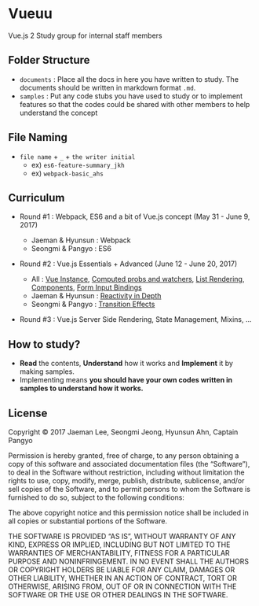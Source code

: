 # Vueuu
Vue.js 2 Study group for internal staff members

## Folder Structure
- `documents` : Place all the docs in here you have written to study. The documents should be written in markdown format `.md`.
- `samples` : Put any code stubs you have used to study or to implement features so that the codes could be shared with other members to help understand the concept

## File Naming
- `file name` + `_` + `the writer initial`
  - ex) `es6-feature-summary_jkh`
  - ex) `webpack-basic_ahs`

## Curriculum
- Round #1 : Webpack, ES6 and a bit of Vue.js concept (May 31 - June 9, 2017)
  - Jaeman & Hyunsun : Webpack
  - Seongmi & Pangyo : ES6

- Round #2 : Vue.js Essentials + Advanced (June 12 - June 20, 2017)
  - All : [Vue Instance](https://vuejs.org/v2/guide/instance.html), [Computed probs and watchers](https://vuejs.org/v2/guide/computed.html), [List Rendering](https://vuejs.org/v2/guide/list.html), [Components](https://vuejs.org/v2/guide/components.html), [Form Input Bindings](https://vuejs.org/v2/guide/forms.html)
  - Jaeman & Hyunsun : [Reactivity in Depth](https://vuejs.org/v2/guide/reactivity.html)
  - Seongmi & Pangyo : [Transition Effects](https://vuejs.org/v2/guide/transitions.html)

- Round #3 : Vue.js Server Side Rendering, State Management, Mixins, ...

## How to study?
- **Read** the contents, **Understand** how it works and **Implement** it by making samples.
- Implementing means **you should have your own codes written in samples to understand how it works.**

## License
Copyright © 2017 Jaeman Lee, Seongmi Jeong, Hyunsun Ahn, Captain Pangyo

Permission is hereby granted, free of charge, to any person obtaining a copy of this software and associated documentation files (the “Software”), to deal in the Software without restriction, including without limitation the rights to use, copy, modify, merge, publish, distribute, sublicense, and/or sell copies of the Software, and to permit persons to whom the Software is furnished to do so, subject to the following conditions:

The above copyright notice and this permission notice shall be included in all copies or substantial portions of the Software.

THE SOFTWARE IS PROVIDED “AS IS”, WITHOUT WARRANTY OF ANY KIND, EXPRESS OR IMPLIED, INCLUDING BUT NOT LIMITED TO THE WARRANTIES OF MERCHANTABILITY, FITNESS FOR A PARTICULAR PURPOSE AND NONINFRINGEMENT. IN NO EVENT SHALL THE AUTHORS OR COPYRIGHT HOLDERS BE LIABLE FOR ANY CLAIM, DAMAGES OR OTHER LIABILITY, WHETHER IN AN ACTION OF CONTRACT, TORT OR OTHERWISE, ARISING FROM, OUT OF OR IN CONNECTION WITH THE SOFTWARE OR THE USE OR OTHER DEALINGS IN THE SOFTWARE.

